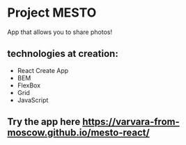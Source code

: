# Project MESTO

App that allows you to share photos!

## technologies at creation:
* React Create App
* BEM
* FlexBox
* Grid
* JavaScript

## Try the app here https://varvara-from-moscow.github.io/mesto-react/ 


